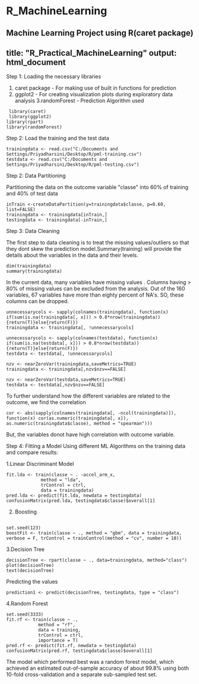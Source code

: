 # R_MachineLearning
Machine Learning Project using R(caret package)
---
title: "R_Practical_MachineLearning"
output: html_document
---
Step 1: Loading the necessary libraries
  1. caret package - For making use of built in functions for prediction
  2. ggplot2 - For creating visualization plots during exploratory data analysis
  3.randomForest - Prediction Algorithm used
  

```{r}
 library(caret)
 library(ggplot2)
library(rpart)
library(randomForest)
```

Step 2: Load the training and the test data

```{r}
trainingdata <- read.csv("C:/Documents and Settings/Priyadharsini/Desktop/R/pml-training.csv")
testdata <- read.csv("C:/Documents and Settings/Priyadharsini/Desktop/R/pml-testing.csv")
```

Step 2: Data Partitioning

Partitioning the data on the outcome variable "classe" into 60% of training and 40% of test data

```{r}
inTrain <-createDataPartition(y=trainingdata$classe, p=0.60, list=FALSE)
trainingdata <- trainingdata[inTrain,]
testingdata <- trainingdata[-inTrain,]
```

Step 3: Data Cleaning

The first step to data cleaning is to treat the missing values/outliers so that they dont skew the prediction model.Summary(training) will provide the details about the variables in the data and their levels.

```{r}
dim(trainingdata)
summary(trainingdata)
```

In the current data, many variables have missing values . Columns having > 80% of missing values can be excluded from the analysis. Out of the 160 variables, 67 variables have more than eighty percent of NA's. SO, these columns can be dropped.
```{r}
unnecessarycols <- sapply(colnames(trainingdata), function(x) if(sum(is.na(trainingdata[, x])) > 0.8*nrow(trainingdata)){return(T)}else{return(F)})
trainingdata <- trainingdata[, !unnecessarycols]

unnecessarycols <- sapply(colnames(testdata), function(x) if(sum(is.na(testdata[, x])) > 0.8*nrow(testdata)){return(T)}else{return(F)})
testdata <- testdata[, !unnecessarycols]

nzv <- nearZeroVar(trainingdata,saveMetrics=TRUE)
trainingdata <- trainingdata[,nzv$nzv==FALSE]

nzv <- nearZeroVar(testdata,saveMetrics=TRUE)
testdata <- testdata[,nzv$nzv==FALSE]
```

To further understand how the different variables are related to the outcome, we find the correlation

```{r}
cor <- abs(sapply(colnames(trainingdata[, -ncol(trainingdata)]), function(x) cor(as.numeric(trainingdata[, x]), as.numeric(trainingdata$classe), method = "spearman")))
```

But, the variables donot have high correlation with outcome variable.

Step 4:
Fitting a Model
Using different ML Algorithms on the training data and compare results:

1.Linear Discriminant Model

```{r}
fit.lda <- train(classe ~ . -accel_arm_x,
             method = "lda",
             trControl = ctrl,
             data = trainingdata)
pred.lda <- predict(fit.lda, newdata = testingdata)
confusionMatrix(pred.lda, testingdata$classe)$overall[1]
```

2. Boosting

```{r}

set.seed(123)
boostFit <- train(classe ~ ., method = "gbm", data = trainingdata, verbose = F, trControl = trainControl(method = "cv", number = 10))
```

3.Decision Tree
```{r}
decisionTree <- rpart(classe ~ ., data=trainingdata, method="class")
plot(decisionTree)
text(decisionTree)
```
Predicting the values

```{r}
prediction1 <- predict(decisionTree, testingdata, type = "class")
```


4.Random Forest
```{r}
set.seed(3333)
fit.rf <- train(classe ~ ., 
            method = "rf",
            data = training, 
            trControl = ctrl,
            importance = T)
pred.rf <- predict(fit.rf, newdata = testingdata)
confusionMatrix(pred.rf, testingdata$classe)$overall[1]
```

The model which performed best was a random forest model, which achieved an estimated out-of-sample accuracy of about 99.8% using both 10-fold cross-validation and a separate sub-sampled test set.


